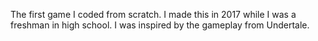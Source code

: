 The first game I coded from scratch. I made this in 2017 while I was a freshman in high school. I was inspired by the gameplay from Undertale.
